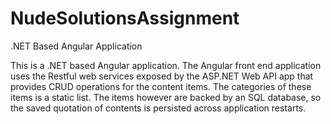 # NudeSolutionsAssignment
.NET Based Angular Application

This is a .NET based Angular application. The Angular front end application uses the Restful web services exposed by the ASP.NET Web API app that provides CRUD operations for the content items. The categories of these items is a static list. The items however are backed by an SQL database, so the saved quotation of contents is persisted across application restarts.
